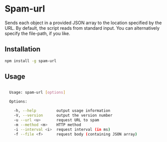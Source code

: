 # Spam-url

Sends each object in a provided JSON array to the location specified by the URL. By default, the script reads from standard input. You can alternatively specify the file-path, if you like.

## Installation

```bash
npm install -g spam-url
```

## Usage

```bash

  Usage: spam-url [options]

  Options:

    -h, --help         output usage information
    -V, --version      output the version number
    -u --url <u>       request URL to spam
    -m --method <m>    HTTP method
    -i --interval <i>  request interval (in ms)
    -f --file <f>      request body (containing JSON array)

```
